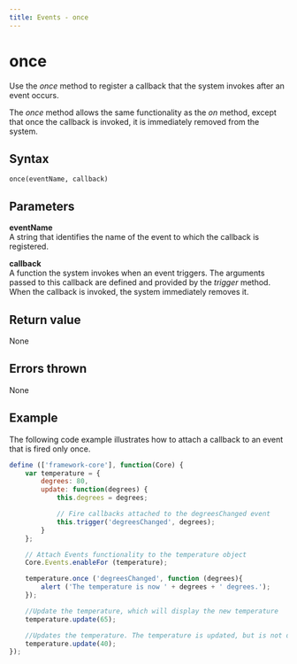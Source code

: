 ```yaml
---
title: Events - once
---
```


# once

Use the *once* method to register a callback that the system invokes after an event occurs.

The *once* method allows the same functionality as the *on* method, except that once the callback is invoked, it is immediately removed from the system.


## Syntax

`once(eventName, callback)`

## Parameters

**eventName**  
A string that identifies the name of the event to which the callback is registered.

**callback**  
A function the system invokes when an event triggers. The arguments passed to this callback are defined and provided by the *trigger* method. When the callback is invoked, the system immediately removes it.


## Return value
None


## Errors thrown
None


## Example

The following code example illustrates how to attach a callback to an event that is fired only once.

```javascript
define (['framework-core'], function(Core) {
    var temperature = {
        degrees: 80,
        update: function(degrees) {
            this.degrees = degrees;

            // Fire callbacks attached to the degreesChanged event
            this.trigger('degreesChanged', degrees);
        }
    };

    // Attach Events functionality to the temperature object
    Core.Events.enableFor (temperature);

    temperature.once ('degreesChanged', function (degrees){
        alert ('The temperature is now ' + degrees + ' degrees.');
    });

    //Update the temperature, which will display the new temperature
    temperature.update(65);

    //Updates the temperature. The temperature is updated, but is not displayed because the callback has already been removed from the system.
    temperature.update(40);
}); 
```